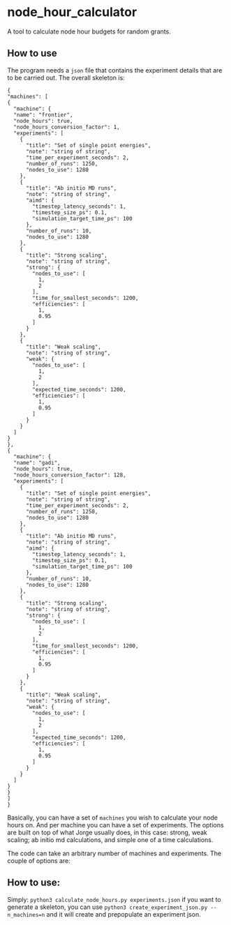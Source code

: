 # node_hour_calculator
A tool to calculate node hour budgets for random grants. 

## How to use 

The program needs a `json` file that contains the experiment details that are to 
be carried out. The overall skeleton is:

```
{
"machines": [
{
  "machine": {
  "name": "frontier",
  "node_hours": true,
  "node_hours_conversion_factor": 1,
  "experiments": [
    {
      "title": "Set of single point energies",
      "note": "string of string",
      "time_per_experiment_seconds": 2,
      "number_of_runs": 1250,
      "nodes_to_use": 1280
    },
    {
      "title": "Ab initio MD runs",
      "note": "string of string",
      "aimd": {
        "timestep_latency_seconds": 1,
        "timestep_size_ps": 0.1,
        "simulation_target_time_ps": 100
      },
      "number_of_runs": 10,
      "nodes_to_use": 1280
    },
    {
      "title": "Strong scaling",
      "note": "string of string",
      "strong": {
        "nodes_to_use": [
          1,
          2
        ],
        "time_for_smallest_seconds": 1200,
        "efficiencies": [
          1,
          0.95
        ]
      }
    },
    {
      "title": "Weak scaling",
      "note": "string of string",
      "weak": {
        "nodes_to_use": [
          1,
          2
        ],
        "expected_time_seconds": 1200,
        "efficiencies": [
          1,
          0.95
        ]
      }
    }
  ]
}
},
{
  "machine": {
  "name": "gadi",
  "node_hours": true,
  "node_hours_conversion_factor": 128,
  "experiments": [
    {
      "title": "Set of single point energies",
      "note": "string of string",
      "time_per_experiment_seconds": 2,
      "number_of_runs": 1250,
      "nodes_to_use": 1280
    },
    {
      "title": "Ab initio MD runs",
      "note": "string of string",
      "aimd": {
        "timestep_latency_seconds": 1,
        "timestep_size_ps": 0.1,
        "simulation_target_time_ps": 100
      },
      "number_of_runs": 10,
      "nodes_to_use": 1280
    },
    {
      "title": "Strong scaling",
      "note": "string of string",
      "strong": {
        "nodes_to_use": [
          1,
          2
        ],
        "time_for_smallest_seconds": 1200,
        "efficiencies": [
          1,
          0.95
        ]
      }
    },
    {
      "title": "Weak scaling",
      "note": "string of string",
      "weak": {
        "nodes_to_use": [
          1,
          2
        ],
        "expected_time_seconds": 1200,
        "efficiencies": [
          1,
          0.95
        ]
      }
    }
  ]
}
}
]
}
```

Basically, you can have a set of `machines` you wish to calculate your node hours
on. And per machine you can have a set of experiments. The options are built
on top of what Jorge usually does, in this case: strong, weak scaling; ab initio
md calculations, and simple one of a time calculations. 

The code can take an arbitrary number of machines and experiments. The couple of options
are:

## How to use:

Simply: `python3 calculate_node_hours.py experiments.json` if you want to generate a skeleton, you can use 
`python3 create_experiment_json.py --n_machines=n` and it will create and prepopulate an experiment json. 
